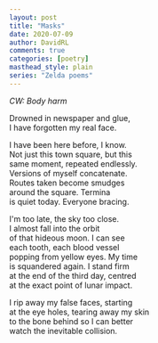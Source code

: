 ```yaml
---
layout: post
title: "Masks"
date: 2020-07-09
author: DavidRL
comments: true
categories: [poetry]
masthead_style: plain
series: "Zelda poems"
---
```

*CW: Body harm*

Drowned in newspaper and glue,  
I have forgotten my real face.  

I have been here before, I know.  
Not just this town square, but this  
same moment, repeated endlessly.  
Versions of myself concatenate.  
Routes taken become smudges  
around the square. Termina  
is quiet today. Everyone bracing.

I'm too late, the sky too close.  
I almost fall into the orbit  
of that hideous moon. I can see  
each tooth, each blood vessel  
popping from yellow eyes. My time  
is squandered again. I stand firm  
at the end of the third day, centred  
at the exact point of lunar impact.  

I rip away my false faces, starting  
at the eye holes, tearing away my skin  
to the bone behind so I can better  
watch the inevitable collision.  
